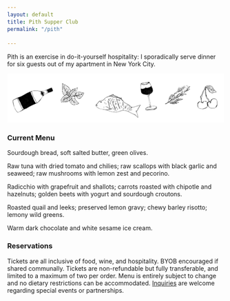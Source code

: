 ```yaml
---
layout: default
title: Pith Supper Club
permalink: "/pith"

---
```

Pith is an exercise in do-it-yourself hospitality: I sporadically serve dinner for six guests out of my apartment in New York City.

![](/images/pith-illustrations.png)

### Current Menu

Sourdough bread, soft salted butter, green olives.

Raw tuna with dried tomato and chilies; raw scallops with black garlic and seaweed; raw mushrooms with lemon zest and pecorino.

Radicchio with grapefruit and shallots; carrots roasted with chipotle and hazelnuts; golden beets with yogurt and sourdough croutons.

Roasted quail and leeks; preserved lemon gravy; chewy barley risotto; lemony wild greens.

Warm dark chocolate and white sesame ice cream.

### Reservations

Tickets are all inclusive of food, wine, and hospitality. BYOB encouraged if shared communally. Tickets are non-refundable but fully transferable, and limited to a maximum of two per order. Menu is entirely subject to change and no dietary restrictions can be accommodated. [Inquiries](mailto:inquiries@pith.space) are welcome regarding special events or partnerships.

<tito-widget event="pith/supper-club"></tito-widget>